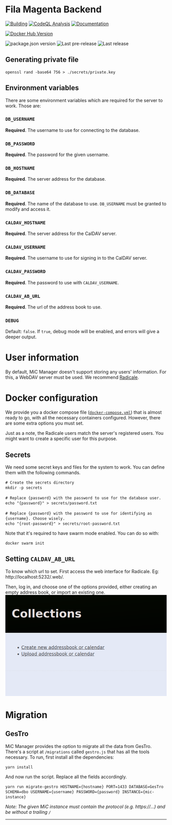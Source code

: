 # Fila Magenta Backend

[![Building][build-badge]][build-url]
[![CodeQL Analysis][codeql-badge-url]][codeql-url]
[![Documentation][docs-badge-url]][docs-url]

[![Docker Hub Version][docker-badge-url]][docker-hub-url]

![package.json version][package-version-badge]
![Last pre-release][prerelease-badge]
![Last release][release-badge]

## Generating private file

```shell
openssl rand -base64 756 > ./secrets/private.key
```

## Environment variables

There are some environment variables which are required for the server to work. Those are:

### `DB_USERNAME`

**Required**. The username to use for connecting to the database.

### `DB_PASSWORD`

**Required**. The password for the given username.

### `DB_HOSTNAME`

**Required**. The server address for the database.

### `DB_DATABASE`

**Required**. The name of the database to use. `DB_USERNAME` must be granted to modify and access it.

### `CALDAV_HOSTNAME`

**Required**. The server address for the CalDAV server.

### `CALDAV_USERNAME`

**Required**. The username to use for signing in to the CalDAV server.

### `CALDAV_PASSWORD`

**Required**. The password to use with `CALDAV_USERNAME`.

### `CALDAV_AB_URL`

**Required**. The url of the address book to use.

### `DEBUG`

Default: `false`. If `true`, debug mode will be enabled, and errors will give a deeper output.

# User information

By default, MiC Manager doesn't support storing any users' information. For this, a WebDAV server must be used.
We recommend [Radicale](https://radicale.org).

# Docker configuration

We provide you a docker compose file ([`docker-compose.yml`](./docker-compose.yml)) that is almost ready to go, with all
the necessary containers configured. However, there are some extra options you must set.

Just as a note, the Radicale users match the server's registered users. You might want to create a specific user for
this purpose.

## Secrets

We need some secret keys and files for the system to work. You can define them with the following commands.

```shell
# Create the secrets directory
mkdir -p secrets

# Replace {password} with the password to use for the database user.
echo "{password}" > secrets/password.txt

# Replace {password} with the password to use for identifying as {username}. Choose wisely.
echo "{root-password}" > secrets/root-password.txt
```

Note that it's required to have swarm mode enabled. You can do so with:

```shell
docker swarm init
```

## Setting `CALDAV_AB_URL`

To know which url to set. First access the web interface for Radicale. Eg: http://localhost:5232/.web/.

Then, log in, and choose one of the options provided, either creating an empty address book, or import an existing one.
![Creation options](./docs/RadicaleCreation.png)

# Migration
## GesTro
MiC Manager provides the option to migrate all the data from GesTro. There's a script at `/migrations` called
`gestro.js` that has all the tools necessary. To run, first install all the dependencies:

```shell
yarn install
```

And now run the script. Replace all the fields accordingly.

```shell
yarn run migrate-gestro HOSTNAME={hostname} PORT=1433 DATABASE=GesTro SCHEMA=dbo USERNAME={username} PASSWORD={password} INSTANCE={mic-instance}
```

*Note: The given MiC instance must contain the protocol (e.g. https://...) and be without a trailing `/`*

---

[codeql-badge-url]: https://img.shields.io/github/workflow/status/ArnyminerZ/MiC-Manager/CodeQL?label=CodeQL&style=for-the-badge&logo=github

[codeql-url]:https://github.com/ArnyminerZ/MiC-Manager/security/code-scanning

[docker-badge-url]: https://img.shields.io/docker/v/arnyminerz/mic_manager?style=for-the-badge&logo=docker

[docker-hub-url]: https://hub.docker.com/repository/docker/arnyminerz/mic_manager

[package-version-badge]: https://img.shields.io/github/package-json/v/ArnyminerZ/MiC-Manager?label=Dev%20Version&logo=github&style=for-the-badge

[prerelease-badge]: https://img.shields.io/github/v/release/ArnyminerZ/MiC-Manager?include_prereleases&label=Last%20Pre-Release&logo=github&style=for-the-badge

[release-badge]: https://img.shields.io/github/v/release/ArnyminerZ/MiC-Manager?label=Last%20Release&logo=github&style=for-the-badge

[releases-url]: https://github.com/ArnyminerZ/MiC-Manager/releases

[build-badge]: https://img.shields.io/github/workflow/status/ArnyminerZ/MiC-Manager/docker-ci?style=for-the-badge

[build-url]: https://github.com/ArnyminerZ/MiC-Manager/actions/workflows/docker-ci.yml

[docs-url]: http://arnaumora.me/MiC-Manager/

[docs-badge-url]: https://img.shields.io/github/workflow/status/Arnyminerz/MiC-Manager/Deploy%20static%20content%20to%20Pages?label=Documentation&style=for-the-badge&logo=swagger
